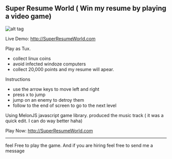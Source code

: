 Super Resume World 
( Win my resume by playing a video game)
-------------------------------------------------------------------------------

![alt tag](http://s3.amazonaws.com/challengepost/photos/production/software_photos/000/174/155/datas/xlarge.png?1413471854)


Live Demo:
http://SuperResumeWorld.com

Play as Tux.
- collect linux coins
- avoid infected windoze computers
- collect 20,000 points and my resume will apear.

Instructions
- use the arrow keys to move left and right
- press x to jump
- jump on an enemy to detroy them
- follow to the end of screen to go to the next level


Using MelonJS javascript game library. 
produced the music track ( it was a quick edit. I can do way better haha)

Play Now:
http://SuperResumeWorld.com

-------------------------------------------------------------------------------
feel Free to play the game. And if you are hiring feel free to send me a message
